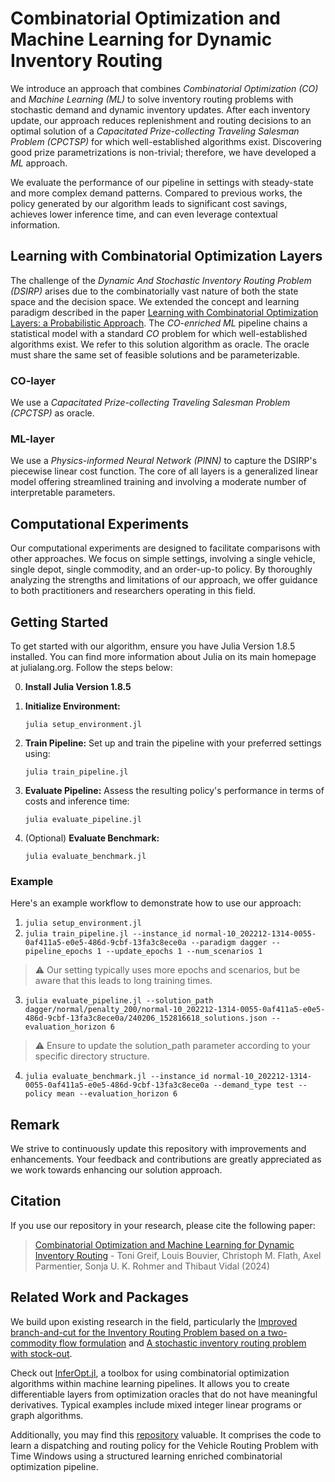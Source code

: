 # Combinatorial Optimization and Machine Learning for Dynamic Inventory Routing
We introduce an approach that combines *Combinatorial Optimization (CO)* and *Machine Learning (ML)* to solve inventory routing problems with stochastic demand and dynamic inventory updates. After each inventory update, our approach reduces replenishment and routing decisions to an optimal solution of a *Capacitated Prize-collecting Traveling Salesman Problem (CPCTSP)* for which well-established algorithms exist. Discovering good prize parametrizations is non-trivial; therefore, we have developed a *ML* approach. 

We evaluate the performance of our pipeline in settings with steady-state and more complex demand patterns. Compared to previous works, the policy generated by our algorithm leads to significant cost savings, achieves lower inference time, and can even leverage contextual information.

## Learning with Combinatorial Optimization Layers
The challenge of the *Dynamic And Stochastic Inventory Routing Problem (DSIRP)* arises due to the combinatorially vast nature of both the state space and the decision space. We extended the concept and learning paradigm described in the paper [Learning with Combinatorial Optimization Layers: a Probabilistic Approach](https://arxiv.org/abs/2207.13513). The *CO-enriched ML* pipeline chains a statistical model with a standard *CO* problem for which well-established algorithms exist. We refer to this solution algorithm as oracle. The oracle must share the same set of feasible solutions and be parameterizable.

### CO-layer
We use a *Capacitated Prize-collecting Traveling Salesman Problem (CPCTSP)* as oracle.

### ML-layer
We use a *Physics-informed Neural Network (PINN)* to capture the DSIRP's piecewise linear cost function. The core of all layers is a generalized linear model offering streamlined training and involving a moderate number of interpretable parameters.

## Computational Experiments
Our computational experiments are designed to facilitate comparisons with other approaches. We focus on simple settings, involving a single vehicle, single depot, single commodity, and an order-up-to policy. By thoroughly analyzing the strengths and limitations of our approach, we offer guidance to both practitioners and researchers operating in this field.

## Getting Started
To get started with our algorithm, ensure you have Julia Version 1.8.5 installed. You can find more information about Julia on its main homepage at julialang.org. Follow the steps below:

0. **Install Julia Version 1.8.5**   
1. **Initialize Environment:**
   
   `julia setup_environment.jl`

3. **Train Pipeline:** Set up and train the pipeline with your preferred settings using:
   
   `julia train_pipeline.jl`

5. **Evaluate Pipeline:** Assess the resulting policy's performance in terms of costs and inference time:

   `julia evaluate_pipeline.jl`

6. (Optional) **Evaluate Benchmark:**

   `julia evaluate_benchmark.jl`
   

### Example
Here's an example workflow to demonstrate how to use our approach:

1. `julia setup_environment.jl`
2. `julia train_pipeline.jl --instance_id normal-10_202212-1314-0055-0af411a5-e0e5-486d-9cbf-13fa3c8ece0a --paradigm dagger --pipeline_epochs 1 --update_epochs 1 --num_scenarios 1`

> :warning: Our setting typically uses more epochs and scenarios, but be aware that this leads to long training times.

3. `julia evaluate_pipeline.jl --solution_path dagger/normal/penalty_200/normal-10_202212-1314-0055-0af411a5-e0e5-486d-9cbf-13fa3c8ece0a/240206_152816618_solutions.json --evaluation_horizon 6`

> :warning: Ensure to update the solution_path parameter according to your specific directory structure.

4. `julia evaluate_benchmark.jl --instance_id normal-10_202212-1314-0055-0af411a5-e0e5-486d-9cbf-13fa3c8ece0a --demand_type test --policy mean --evaluation_horizon 6`


## Remark

We strive to continuously update this repository with improvements and enhancements. Your feedback and contributions are greatly appreciated as we work towards enhancing our solution approach.

## Citation

If you use our repository in your research, please cite the following paper:

> [Combinatorial Optimization and Machine Learning for Dynamic Inventory Routing](https://arxiv.org/abs/) - Toni Greif, Louis Bouvier, Christoph M. Flath, Axel Parmentier, Sonja U. K. Rohmer and Thibaut Vidal (2024)

## Related Work and Packages

We build upon existing research in the field, particularly the [Improved branch-and-cut for the Inventory Routing Problem based on a two-commodity flow formulation](https://doi.org/10.1016/j.ejor.2020.08.047) and [A stochastic inventory routing problem with stock-out](https://doi.org/10.1016/j.trc.2011.06.003).

Check out [InferOpt.jl](https://github.com/axelparmentier/InferOpt.jl), a toolbox for using combinatorial optimization algorithms within machine learning pipelines.
It allows you to create differentiable layers from optimization oracles that do not have meaningful derivatives. Typical examples include mixed integer linear programs or graph algorithms.

Additionally, you may find this [repository](https://github.com/tumBAIS/euro-meets-neurips-2022) valuable. It comprises the code to learn a dispatching and routing policy for the Vehicle Routing Problem with Time Windows using a structured learning enriched combinatorial optimization pipeline.
